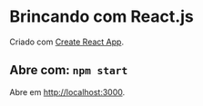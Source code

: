 # Brincando com React.js

Criado com [Create React App](https://github.com/facebook/create-react-app).


## Abre com: `npm start`

Abre em [http://localhost:3000](http://localhost:3000).
